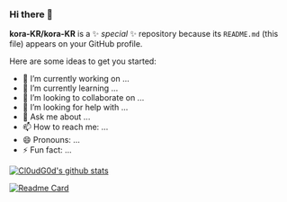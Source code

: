 ### Hi there 👋


**kora-KR/kora-KR** is a ✨ _special_ ✨ repository because its `README.md` (this file) appears on your GitHub profile.

Here are some ideas to get you started:

- 🔭 I’m currently working on ...
- 🌱 I’m currently learning ...
- 👯 I’m looking to collaborate on ...
- 🤔 I’m looking for help with ...
- 💬 Ask me about ...
- 📫 How to reach me: ...
- 😄 Pronouns: ...
- ⚡ Fun fact: ...

[![Cl0udG0d's github stats](https://github-readme-stats.vercel.app/api?username=kora-KR&show_icons=true&theme=blueberry)](https://github.com/anuraghazra/github-readme-stats)

[![Readme Card](https://github-readme-stats.vercel.app/api/pin/?username=kora-KR&repo=github-readme-stats)](https://github.com/anuraghazra/github-readme-stats)
